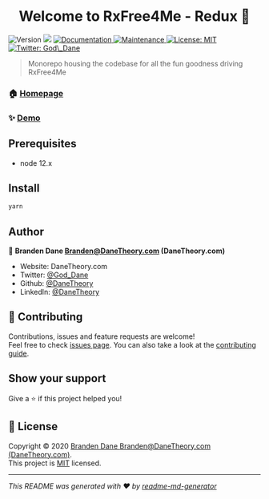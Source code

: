 <h1 align="center">Welcome to RxFree4Me - Redux 👋</h1>
<p>
  <img alt="Version" src="https://img.shields.io/badge/version-1.0.0-blue.svg?cacheSeconds=2592000" />
  <img src="https://img.shields.io/badge/node-12.x-blue.svg" />
  <a href="https://github.com/DaneTheory/RxFree4Me-Redux#readme" target="_blank">
    <img alt="Documentation" src="https://img.shields.io/badge/documentation-yes-brightgreen.svg" />
  </a>
  <a href="https://github.com/DaneTheory/RxFree4Me-Redux/graphs/commit-activity" target="_blank">
    <img alt="Maintenance" src="https://img.shields.io/badge/Maintained%3F-yes-green.svg" />
  </a>
  <a href="https://github.com/DaneTheory/RxFree4Me-Redux/blob/master/LICENSE" target="_blank">
    <img alt="License: MIT" src="https://img.shields.io/github/license/DaneTheory/RxFree4Me - Redux" />
  </a>
  <a href="https://twitter.com/God\_Dane" target="_blank">
    <img alt="Twitter: God\_Dane" src="https://img.shields.io/twitter/follow/God\_Dane.svg?style=social" />
  </a>
</p>

> Monorepo housing the codebase for all the fun goodness driving RxFree4Me

### 🏠 [Homepage](https://github.com/DaneTheory/RxFree4Me-Redux#readme)

### ✨ [Demo](https://RxFree4Me.com)

## Prerequisites

- node 12.x

## Install

```sh
yarn
```

## Author

👤 **Branden Dane <Branden@DaneTheory.com> (DaneTheory.com)**

* Website: DaneTheory.com
* Twitter: [@God\_Dane](https://twitter.com/God\_Dane)
* Github: [@DaneTheory](https://github.com/DaneTheory)
* LinkedIn: [@DaneTheory](https://linkedin.com/in/DaneTheory)

## 🤝 Contributing

Contributions, issues and feature requests are welcome!<br />Feel free to check [issues page](https://github.com/DaneTheory/RxFree4Me-Redux/issues). You can also take a look at the [contributing guide](https://github.com/DaneTheory/RxFree4Me-Redux/blob/master/CONTRIBUTING.md).

## Show your support

Give a ⭐️ if this project helped you!

## 📝 License

Copyright © 2020 [Branden Dane <Branden@DaneTheory.com> (DaneTheory.com)](https://github.com/DaneTheory).<br />
This project is [MIT](https://github.com/DaneTheory/RxFree4Me-Redux/blob/master/LICENSE) licensed.

***
_This README was generated with ❤️ by [readme-md-generator](https://github.com/kefranabg/readme-md-generator)_